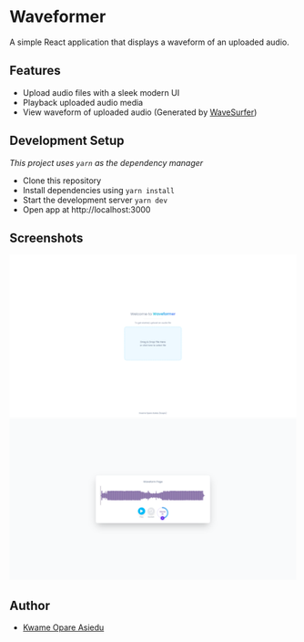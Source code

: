 # Waveformer

A simple React application that displays a waveform of an uploaded audio.

## Features

- Upload audio files with a sleek modern UI
- Playback uploaded audio media
- View waveform of uploaded audio (Generated
  by [WaveSurfer](https://wavesurfer.xyz/))

## Development Setup

_This project uses `yarn` as the dependency manager_

- Clone this repository
- Install dependencies using `yarn install`
- Start the development server `yarn dev`
- Open app at http://localhost:3000

## Screenshots

![](docs/scr1.png)
![](docs/scr2.png)

## Author

- [Kwame Opare Asiedu](https://github.com/kwameopareasiedu)
